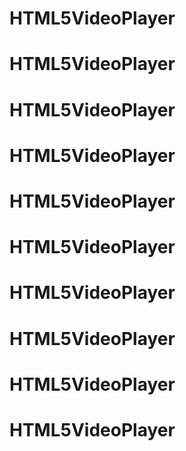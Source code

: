 # HTML5VideoPlayer
# HTML5VideoPlayer
# HTML5VideoPlayer
# HTML5VideoPlayer
# HTML5VideoPlayer
# HTML5VideoPlayer
# HTML5VideoPlayer
# HTML5VideoPlayer
# HTML5VideoPlayer
# HTML5VideoPlayer
